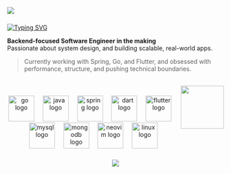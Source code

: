 <img src="https://github.com/Anmol-Baranwal/Cool-GIFs-For-GitHub/assets/74038190/d48893bd-0757-481c-8d7e-ba3e163feae7" >

###
[![Typing SVG](https://readme-typing-svg.demolab.com?font=Fira+Code&size=24&duration=3500&pause=1000&center=true&vCenter=true&multiline=true&random=false&width=1000&lines=Hi+I+am+Adarsh+Pandey)](https://git.io/typing-svg)

**Backend-focused Software Engineer in the making** <br>
Passionate about system design, and building scalable, real-world apps.
> Currently working with Spring, Go, and Flutter, and obsessed with performance, structure, and pushing technical boundaries.
<br>

<img align="right" height="100" src="https://images6.fanpop.com/image/photos/37500000/Chi-typing-on-a-computer-chis-sweet-home-chis-new-address-37597964-320-240.gif"  />

###

<div align="center">
  <img src="https://skillicons.dev/icons?i=go" height="60" alt="go logo"  />
  <img width="12" />
  <img src="https://skillicons.dev/icons?i=java" height="60" alt="java logo"  />
  <img width="12" />
  <img src="https://skillicons.dev/icons?i=spring" height="60" alt="spring logo"  />
  <img width="12" />
  <img src="https://skillicons.dev/icons?i=dart" height="60" alt="dart logo"  />
  <img width="12" />
  <img src="https://skillicons.dev/icons?i=flutter" height="60" alt="flutter logo"  />
  <img width="12" />
  <img src="https://skillicons.dev/icons?i=mysql" height="60" alt="mysql logo"  />
  <img width="12" />
  <img src="https://skillicons.dev/icons?i=mongodb" height="60" alt="mongodb logo"  />
  <img width="12" />
  <img src="https://skillicons.dev/icons?i=neovim" height="60" alt="neovim logo"  />
  <img width="12" />
  <img src="https://skillicons.dev/icons?i=linux" height="60" alt="linux logo"  />
</div>

###
<!--
remove 
<picture>
  <source media="(prefers-color-scheme: dark)" srcset="https://raw.githubusercontent.com/adarshpandey18/adarshpandey18/output/pacman-contribution-graph-dark.svg">
  <source media="(prefers-color-scheme: light)" srcset="https://raw.githubusercontent.com/adarshpandey18/adarshpandey18/output/pacman-contribution-graph.svg">
  <img alt="pacman contribution graph" src="https://raw.githubusercontent.com/adarshpandey18/adarshpandey18/output/pacman-contribution-graph.svg">
</picture>
-->

###

<div align="center">
  <img src="https://visitor-badge.laobi.icu/badge?page_id=adarshpandey18.adarshpandey18&"  />
</div>

###
